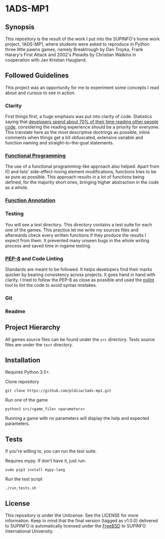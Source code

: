 # 1ADS-MP1

## Synopsis

This repository is the result of the work I put into the SUPINFO's home work
project, 1ADS-MP1, where students were asked to reproduce in Python three little
pawns games, namely Breaktrough by Dan Troyka, Frank Harary's First Attack and
2002's Pleiadis by Christian Watkins in cooperation with Jan Kristian Haugland.

## Followed Guidelines

This project was an opportunity for me to experiment some concepts I read about
and curious to see in action.

### Clarity
First things first, a huge emphasis was put into clarity of code. Statistics
saying that [developers spend about 70% of their time reading other people
code][stat], considering the reading experience should be a priority for
everyone. This translate here as the most descriptive doctrings as possible,
inline comments when things get a bit obfuscated, extensive variable and
function naming and straight-to-the-goal statements.

### [Functional Programming][fp]
The use of a functional programming-like approach also helped. Apart from IO
and lists' side-effect-loving element modifications, functions tries to be as
pure as possible. This approach results in a lot of functions being defined, for
the majority short ones, bringing higher abstraction in the code as a whole.

### [Function Annotation][funcannon]

### Testing
You will see a *test* directory. This directory contains a test suite for each
one of the games. This practice let me write my sources files and afterwards
check every written functions if they produce the results I expect from them. It
prevented many unseen bugs in the whole writing process and saved time in ingame
testing.

### [PEP-8][pep8] and Code Linting
Standards are meant to be followed. It helps developers find their marks
quicker by bearing consistency across projects. It goes hand in hand with
clarity. I tried to follow the PEP-8 as close as possible and used the
[pylint][pylint] tool to lint the code to avoid syntax mistakes.

### Git

### Readme

## Project Hierarchy

All games source files can be found under the `src` directory. 
Tests source files are under the `test` directory.

## Installation

Requires Python 3.5+.

Clone repository

    git clone https://github.com/pldiiw/1ads-mp1.git

Run one of the game

    python3 src/<game_file> <parameters>

Running a game with no parameters will display the help and expected parameters.

## Tests

If you're willing to, you can run the test suite.

Requires mypy. If don't have it, just run:

    sudo pip3 install mypy-lang

Run the test script

    ./run_tests.sh

## License

This repository is under the Unlicense. See the LICENSE for more information.
Keep in mind that the final version (tagged as v1.0.0) delivered to SUPINFO is
automatically licensed under the [FreeBSD][freebsd] to SUPINFO International
University.

[fp]: https://en.wikipedia.org/wiki/Functional_programming
[stat]: https://github.com/getify/Functional-Light-JS/blob/master/ch1.md#communication
[pep8]: https://www.python.org/dev/peps/pep-0008/
[pylint]: https://www.pylint.org/
[freebsd]: https://en.wikipedia.org/wiki/BSD_licenses#2-clause
[funcannon]: https://www.python.org/dev/peps/pep-3107/
